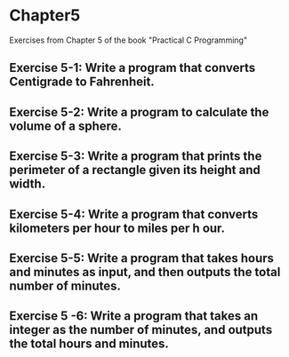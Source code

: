 # Chapter5
Exercises from Chapter 5 of the book "Practical C Programming"
## Exercise 5-1: Write a program that converts Centigrade to Fahrenheit.

## Exercise 5-2: Write a program to calculate the volume of a sphere.

## Exercise 5-3: Write a program that prints the perimeter of a rectangle given its height and width.

## Exercise 5-4: Write a program that converts kilometers per hour to miles per h our.

## Exercise 5-5: Write a program that takes hours and minutes as input, and then outputs the total number of minutes.

## Exercise 5 -6: Write a program that takes an integer as the number of minutes, and outputs the total hours and minutes.
